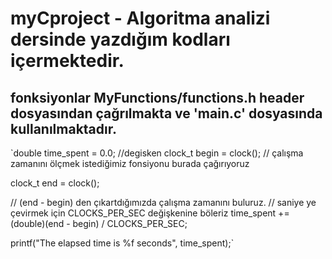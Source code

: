 # myCproject - Algoritma analizi dersinde yazdığım kodları içermektedir.
## fonksiyonlar **MyFunctions/functions.h** header dosyasından çağrılmakta ve 'main.c' dosyasında kullanılmaktadır.

`double time_spent = 0.0; //degisken
 clock_t begin = clock();
 // çalışma zamanını ölçmek istediğimiz fonsiyonu burada çağırıyoruz
 
 clock_t end = clock();
 
 // (end - begin) den çıkartdığımızda çalışma zamanını buluruz.
 // saniye ye çevirmek için CLOCKS_PER_SEC değişkenine böleriz
 time_spent += (double)(end - begin) / CLOCKS_PER_SEC;

 printf("The elapsed time is %f seconds", time_spent);`
